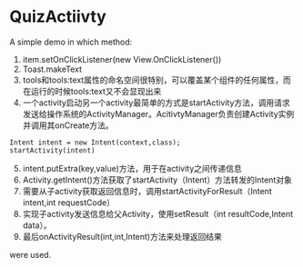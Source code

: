 # QuizActiivty

A simple demo in which method:
1. item.setOnClickListener(new View.OnClickListener())
2. Toast.makeText
3. tools和tools:text属性的命名空间很特别，可以覆盖某个组件的任何属性，而在运行的时候tools:text又不会显现出来
4. 一个activity启动另一个activity最简单的方式是startActivity方法，调用请求发送给操作系统的ActivityManager。AcitivtyManager负责创建Activity实例并调用其onCreate方法。
``` sss
Intent intent = new Intent(context,class);
startActivity(intent)
```
5. intent.putExtra(key,value)方法，用于在activity之间传递信息
6. Activity.getIntent()方法获取了startActivity（Intent）方法转发的Intent对象
7. 需要从子activity获取返回信息时，调用startActivityForResult（Intent intent,int requestCode）
8. 实现子activity发送信息给父Activity，使用setResult（int resultCode,Intent data）。
9. 最后onActivityResult(int,int,Intent)方法来处理返回结果

were used.
